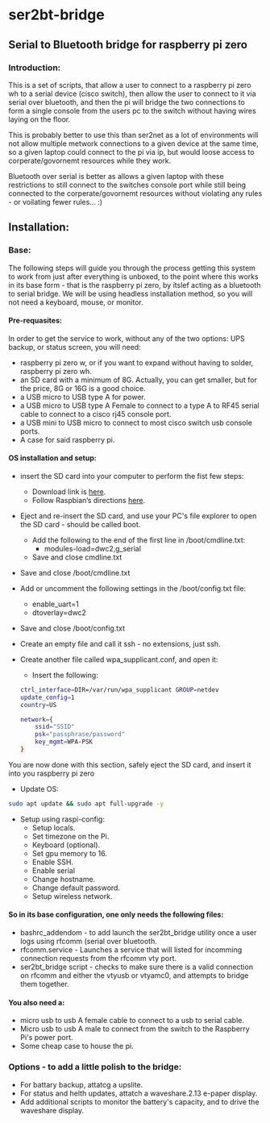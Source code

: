 # ser2bt-bridge
## Serial to Bluetooth bridge for raspberry pi zero

### Introduction:
This is a set of scripts, that allow a user to connect to a raspberry pi zero wh to a serial device (cisco switch), then allow the user to connect to it via serial over bluetooth, and then the pi will bridge the two connections to form a single console from the users pc to the switch without having wires laying on the floor.

This is probably better to use this than ser2net as a lot of environments will not allow multiple metwork connections to a given device at the same time, so a given laptop could connect to the pi via ip, but would loose access to corperate/govornemt resources while they work.

Bluetooth over serial is better as allows a given laptop with these restrictions to still connect to the switches console port while still being connected to the corperate/govornemt resources without violating any rules - or voilating fewer rules... :)

## Installation:
### Base:
The following steps will guide you through the process getting this system to work from just after everything is unboxed, to the point where this works in its base form - that is the raspberry pi zero, by itslef acting as a bluetooth to serial bridge.  We will be using headless installation method, so you will not need a keyboard, mouse, or monitor.
#### Pre-requasites:
In order to get the service to work, without any of the two options: UPS backup, or status screen, you will need:  
- raspberry pi zero w, or if you want to expand without having to solder, raspberry pi zero wh.
- an SD card with a minimum of 8G.  Actually, you can get smaller, but for the price, 8G or 16G is a good choice.
- a USB micro to USB type A for power.
- a USB micro to USB type A Female to connect to a type A to RF45 serial cable to connect to a cisco rj45 console port.
- a USB mini to USB micro to connect to most cisco switch usb console ports.
- A case for said raspberry pi.
#### OS installation and setup:
- insert the SD card into your computer to perform the fist few steps:
  - Download link is [here](https://www.raspberrypi.org/downloads/raspberry-pi-os/).
  - Follow Raspbian’s directions [here](https://www.raspberrypi.org/documentation/installation/installing-images/README.md).
- Eject and re-insert the SD card, and use your PC's file explorer to open the SD card - should be called boot.
  - Add the following to the end of the first line in /boot/cmdline.txt:
    - modules-load=dwc2,g_serial
  - Save and close cmdline.txt
- Save and close /boot/cmdline.txt
- Add or uncomment the following settings in the /boot/config.txt file:  
  - enable_uart=1
  - dtoverlay=dwc2
- Save and close /boot/config.txt
- Create an empty file and call it ssh - no extensions, just ssh.
- Create another file called wpa_supplicant.conf, and open it:
  - Insert the following:
  
  ```bash
  ctrl_interface=DIR=/var/run/wpa_supplicant GROUP=netdev
  update_config=1
  country=US
  
  network={
      ssid="SSID"
      psk="passphrase/password"
      key_mgmt=WPA-PSK
  }
  ```

You are now done with this section, safely eject the SD card, and insert it into you raspberry pi zero
- Update OS:

```bash
sudo apt update && sudo apt full-upgrade -y
```

- Setup using raspi-config:
  - Setup locals.
  - Set timezone on the Pi.
  - Keyboard (optional).
  - Set gpu memory to 16.
  - Enable SSH.
  - Enable serial
  - Change hostname.
  - Change default password.
  - Setup wireless network.

 
#### So in its base configuration, one only needs the following files:
- bashrc_addendom - to add launch the ser2bt_bridge utility once a user logs using rfcomm (serial over bluetooth.
- rfcomm.service - Launches a service that will listed for incomming connection requests from the rfcomm vty port.
- ser2bt_bridge script - checks to make sure there is a valid connection on rfcomm and either the vtyusb or vtyamc0, and attempts to bridge them together.

#### You also need a:
- micro usb to usb A female cable to connect to a usb to serial cable.
- Micro usb to usb A male to connect from the switch to the Raspberry Pi's power port.
- Some cheap case to house the pi.

### Options - to add a little polish to the bridge:
- For battary backup, attatcg a upslite.
- For status and helth updates, attatch a waveshare.2.13 e-paper display.
- Add additional scripts to monitor the battery's capacity, and to drive the waveshare display.

